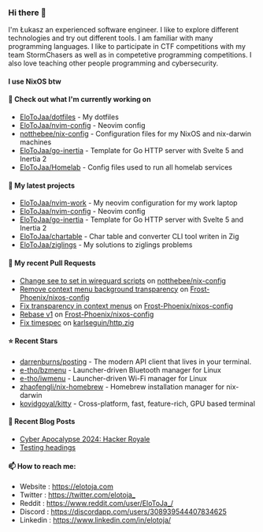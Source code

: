 ### Hi there 👋

I'm Łukasz an experienced software engineer. I like to explore different technologies and try out different tools. I am familiar with many programming languages. I like to participate in CTF competitions with my team StormChasers as well as in competetive programming competitions. I also love teaching other people programming and cybersecurity.

#### I use NixOS btw

#### 👷 Check out what I'm currently working on

- [EloToJaa/dotfiles](https://github.com/EloToJaa/dotfiles) - My dotfiles
- [EloToJaa/nvim-config](https://github.com/EloToJaa/nvim-config) - Neovim config
- [notthebee/nix-config](https://github.com/notthebee/nix-config) - Configuration files for my NixOS and nix-darwin machines
- [EloToJaa/go-inertia](https://github.com/EloToJaa/go-inertia) - Template for Go HTTP server with Svelte 5 and Inertia 2
- [EloToJaa/Homelab](https://github.com/EloToJaa/Homelab) - Config files used to run all homelab services

#### 🌱 My latest projects

- [EloToJaa/nvim-work](https://github.com/EloToJaa/nvim-work) - My neovim configuration for my work laptop
- [EloToJaa/nvim-config](https://github.com/EloToJaa/nvim-config) - Neovim config
- [EloToJaa/go-inertia](https://github.com/EloToJaa/go-inertia) - Template for Go HTTP server with Svelte 5 and Inertia 2
- [EloToJaa/chartable](https://github.com/EloToJaa/chartable) - Char table and converter CLI tool writen in Zig
- [EloToJaa/ziglings](https://github.com/EloToJaa/ziglings) - My solutions to ziglings problems

#### 🔨 My recent Pull Requests

- [Change see to set in wireguard scripts](https://github.com/notthebee/nix-config/pull/25) on [notthebee/nix-config](https://github.com/notthebee/nix-config)
- [Remove context menu background transparency](https://github.com/Frost-Phoenix/nixos-config/pull/51) on [Frost-Phoenix/nixos-config](https://github.com/Frost-Phoenix/nixos-config)
- [Fix transparency in context menus](https://github.com/Frost-Phoenix/nixos-config/pull/50) on [Frost-Phoenix/nixos-config](https://github.com/Frost-Phoenix/nixos-config)
- [Rebase v1](https://github.com/Frost-Phoenix/nixos-config/pull/36) on [Frost-Phoenix/nixos-config](https://github.com/Frost-Phoenix/nixos-config)
- [Fix timespec](https://github.com/karlseguin/http.zig/pull/63) on [karlseguin/http.zig](https://github.com/karlseguin/http.zig)

#### ⭐ Recent Stars

- [darrenburns/posting](https://github.com/darrenburns/posting) - The modern API client that lives in your terminal.
- [e-tho/bzmenu](https://github.com/e-tho/bzmenu) - Launcher-driven Bluetooth manager for Linux
- [e-tho/iwmenu](https://github.com/e-tho/iwmenu) - Launcher-driven Wi-Fi manager for Linux
- [zhaofengli/nix-homebrew](https://github.com/zhaofengli/nix-homebrew) - Homebrew installation manager for nix-darwin
- [kovidgoyal/kitty](https://github.com/kovidgoyal/kitty) - Cross-platform, fast, feature-rich, GPU based terminal

#### 📰 Recent Blog Posts

- [Cyber Apocalypse 2024: Hacker Royale](https://elotoja.com/blog/cyber-apocalypse/)
- [Testing headings](https://elotoja.com/blog/headings/)

#### 📫 How to reach me:
  - Website   : <https://elotoja.com>
  - Twitter   : <https://twitter.com/elotoja_>
  - Reddit    : <https://www.reddit.com/user/EloToJa_/>
  - Discord   : <https://discordapp.com/users/308939544407834625>
  - Linkedin  : <https://www.linkedin.com/in/elotoja/>
